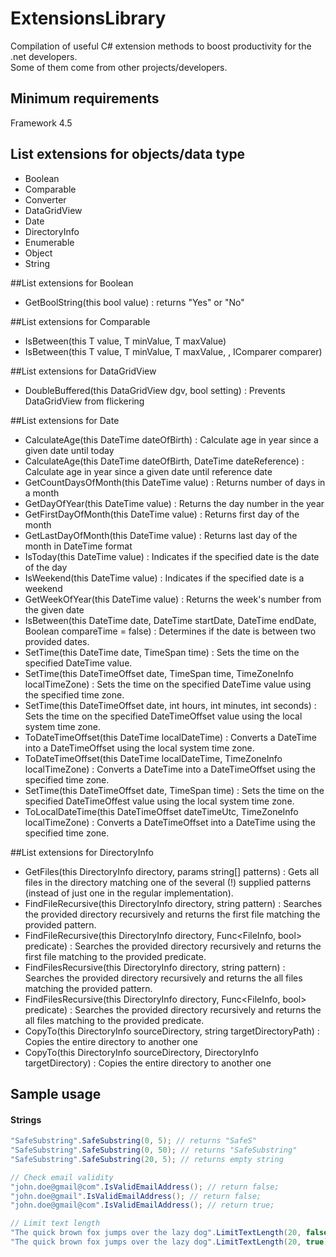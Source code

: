 # ExtensionsLibrary
Compilation of useful C# extension methods to boost productivity for the .net developers.<br>
Some of them come from other projects/developers.

## Minimum requirements
Framework 4.5

## List extensions for objects/data type
- Boolean
- Comparable
- Converter
- DataGridView
- Date
- DirectoryInfo
- Enumerable
- Object
- String

##List extensions for Boolean
- GetBoolString(this bool value) : returns "Yes" or "No"

##List extensions for Comparable
- IsBetween(this T value, T minValue, T maxValue)
- IsBetween(this T value, T minValue, T maxValue, , IComparer comparer)

##List extensions for DataGridView
- DoubleBuffered(this DataGridView dgv, bool setting) : Prevents DataGridView from flickering

##List extensions for Date
- CalculateAge(this DateTime dateOfBirth) : Calculate age in year since a given date until today
- CalculateAge(this DateTime dateOfBirth, DateTime dateReference) : Calculate age in year since a given date until reference date
- GetCountDaysOfMonth(this DateTime value) : Returns number of days in a month
- GetDayOfYear(this DateTime value) : Returns the day number in the year
- GetFirstDayOfMonth(this DateTime value) : Returns first day of the month
- GetLastDayOfMonth(this DateTime value) : Returns last day of the month in DateTime format
- IsToday(this DateTime value) : Indicates if the specified date is the date of the day
- IsWeekend(this DateTime value) : Indicates if the specified date is a weekend
- GetWeekOfYear(this DateTime value) : Returns the week's number from the given date
- IsBetween(this DateTime date, DateTime startDate, DateTime endDate, Boolean compareTime = false) : Determines if the date is between two provided dates.
- SetTime(this DateTime date, TimeSpan time) : Sets the time on the specified DateTime value.
- SetTime(this DateTimeOffset date, TimeSpan time, TimeZoneInfo localTimeZone) : Sets the time on the specified DateTime value using the specified time zone.
- SetTime(this DateTimeOffset date, int hours, int minutes, int seconds) : Sets the time on the specified DateTimeOffset value using the local system time zone.
- ToDateTimeOffset(this DateTime localDateTime) : Converts a DateTime into a DateTimeOffset using the local system time zone.
- ToDateTimeOffset(this DateTime localDateTime, TimeZoneInfo localTimeZone) : Converts a DateTime into a DateTimeOffset using the specified time zone.
- SetTime(this DateTimeOffset date, TimeSpan time) : Sets the time on the specified DateTimeOffest value using the local system time zone.
- ToLocalDateTime(this DateTimeOffset dateTimeUtc, TimeZoneInfo localTimeZone) : Converts a DateTimeOffset into a DateTime using the specified time zone.

##List extensions for DirectoryInfo
- GetFiles(this DirectoryInfo directory, params string[] patterns) : Gets all files in the directory matching one of the several (!) supplied patterns (instead of just one in the regular implementation).
- FindFileRecursive(this DirectoryInfo directory, string pattern) : Searches the provided directory recursively and returns the first file matching the provided pattern.
- FindFileRecursive(this DirectoryInfo directory, Func<FileInfo, bool> predicate) : Searches the provided directory recursively and returns the first file matching to the provided predicate.
- FindFilesRecursive(this DirectoryInfo directory, string pattern) : Searches the provided directory recursively and returns the all files matching the provided pattern.
- FindFilesRecursive(this DirectoryInfo directory, Func<FileInfo, bool> predicate) : Searches the provided directory recursively and returns the all files matching to the provided predicate.
- CopyTo(this DirectoryInfo sourceDirectory, string targetDirectoryPath) : Copies the entire directory to another one
- CopyTo(this DirectoryInfo sourceDirectory, DirectoryInfo targetDirectory) : Copies the entire directory to another one



## Sample usage
#### Strings
```C#
"SafeSubstring".SafeSubstring(0, 5); // returns "SafeS"
"SafeSubstring".SafeSubstring(0, 50); // returns "SafeSubstring"
"SafeSubstring".SafeSubstring(20, 5); // returns empty string

// Check email validity
"john.doe@gmail@com".IsValidEmailAddress(); // return false;
"john.doe@gmail".IsValidEmailAddress(); // return false;
"john.doe@gmail@com".IsValidEmailAddress(); // return true;

// Limit text length
"The quick brown fox jumps over the lazy dog".LimitTextLength(20, false); // returns "The quick brown fox"
"The quick brown fox jumps over the lazy dog".LimitTextLength(20, true); // returns "The quick brown f..."
```
